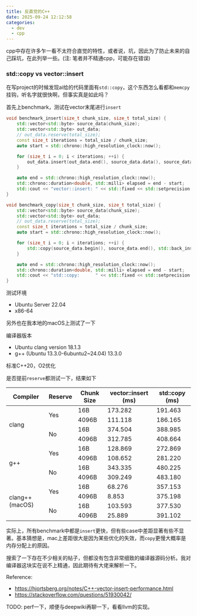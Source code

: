 ```yaml
---
title: 反直觉的C++
date: 2025-09-24 12:12:58
categories:
  - dev
  - cpp
---
```


cpp中存在许多乍一看不太符合直觉的特性，或者说，坑，因此为了防止未来的自己踩坑，在此列举一些。(注: 笔者并不精通cpp，可能存在错误)

### std::copy vs vector::insert

在写project的时候发现ai给的代码里面有`std::copy`，这个东西怎么看都和`memcpy`挂钩，听名字就很快啊，但事实真是如此吗？

首先上benchmark，测试在vector末尾进行`insert`
```cpp
void benchmark_insert(size_t chunk_size, size_t total_size) {
    std::vector<std::byte> source_data(chunk_size);
    std::vector<std::byte> out_data;
    // out_data.reserve(total_size);
    const size_t iterations = total_size / chunk_size;
    auto start = std::chrono::high_resolution_clock::now();

    for (size_t i = 0; i < iterations; ++i) {
        out_data.insert(out_data.end(), source_data.data(), source_data.data() + source_data.size());
    }

    auto end = std::chrono::high_resolution_clock::now();
    std::chrono::duration<double, std::milli> elapsed = end - start;
    std::cout << "vector::insert: " << std::fixed << std::setprecision(3) << elapsed.count() << " ms\n";
}

void benchmark_copy(size_t chunk_size, size_t total_size) {
    std::vector<std::byte> source_data(chunk_size);
    std::vector<std::byte> out_data;
    // out_data.reserve(total_size);
    const size_t iterations = total_size / chunk_size;
    auto start = std::chrono::high_resolution_clock::now();

    for (size_t i = 0; i < iterations; ++i) {
        std::copy(source_data.begin(), source_data.end(), std::back_inserter(out_data));
    }

    auto end = std::chrono::high_resolution_clock::now();
    std::chrono::duration<double, std::milli> elapsed = end - start;
    std::cout << "std::copy:      " << std::fixed << std::setprecision(3) << elapsed.count() << " ms\n";
}
```

测试环境
* Ubuntu Server 22.04
* x86-64

另外也在我本地的macOS上测试了一下

编译器版本
* Ubuntu clang version 18.1.3
* g++ (Ubuntu 13.3.0-6ubuntu2~24.04) 13.3.0

标准C++20，O2优化

是否提前`reserve`都测试一下，结果如下

<table>
  <thead>
    <tr>
      <th>Compiler</th>
      <th>Reserve</th>
      <th>Chunk Size</th>
      <th>vector::insert (ms)</th>
      <th>std::copy (ms)</th>
    </tr>
  </thead>
  <tbody>
    <!-- clang -->
    <tr>
      <td rowspan="4">clang</td>
      <td rowspan="2">Yes</td>
      <td>16B</td>
      <td>173.282</td>
      <td>191.463</td>
    </tr>
    <tr>
      <td>4096B</td>
      <td>111.118</td>
      <td>186.165</td>
    </tr>
    <tr>
      <td rowspan="2">No</td>
      <td>16B</td>
      <td>374.504</td>
      <td>388.985</td>
    </tr>
    <tr>
      <td>4096B</td>
      <td>312.785</td>
      <td>408.664</td>
    </tr>
    <!-- g++ -->
    <tr>
      <td rowspan="4">g++</td>
      <td rowspan="2">Yes</td>
      <td>16B</td>
      <td>128.869</td>
      <td>272.869</td>
    </tr>
    <tr>
      <td>4096B</td>
      <td>108.652</td>
      <td>281.220</td>
    </tr>
    <tr>
      <td rowspan="2">No</td>
      <td>16B</td>
      <td>343.335</td>
      <td>480.225</td>
    </tr>
    <tr>
      <td>4096B</td>
      <td>309.249</td>
      <td>483.180</td>
    </tr>
    <!-- clang++ macOS -->
    <tr>
      <td rowspan="4">clang++ (macOS)</td>
      <td rowspan="2">Yes</td>
      <td>16B</td>
      <td>68.276</td>
      <td>357.153</td>
    </tr>
    <tr>
      <td>4096B</td>
      <td>8.853</td>
      <td>375.198</td>
    </tr>
    <tr>
      <td rowspan="2">No</td>
      <td>16B</td>
      <td>103.593</td>
      <td>377.530</td>
    </tr>
    <tr>
      <td>4096B</td>
      <td>25.889</td>
      <td>391.102</td>
    </tr>
  </tbody>
</table>


实际上，所有benchmark中都是`insert`更快，但有些case中差距显著有些不显著。基本猜想是，mac上差距很大是因为某些优化的失效，而`copy`更慢大概率是内存分配上的原因。

搜索了一下存在不少相关的帖子，但都没有包含非常细致的编译器源码分析。我对编译器这块实在说不上精通，因此期待有大佬来解析一下。

Reference: 
* https://hjortsberg.org/notes/C++-vector-insert-performance.html
* https://stackoverflow.com/questions/51930042/

TODO: perf一下，顺便与deepwiki再聊一下，看看llvm的实现。